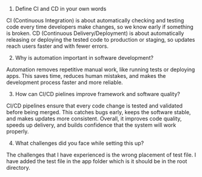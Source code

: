 1. Define CI and CD in your own words

CI (Continuous Integration) is about automatically checking and testing code every time developers make changes, so we know early if something is broken.
CD (Continuous Delivery/Deployment) is about automatically releasing or deploying the tested code to production or staging, so updates reach users faster and with fewer errors.

2. Why is automation important in software development?

Automation removes repetitive manual work, like running tests or deploying apps. This saves time, reduces human mistakes, and makes the development process faster and more reliable.

3. How can CI/CD pielines improve framework and software quality?

CI/CD pipelines ensure that every code change is tested and validated before being merged. This catches bugs early, keeps the software stable, and makes updates more consistent. Overall, it improves code quality, speeds up delivery, and builds confidence that the system will work properly.

4. What challenges did you face while setting this up?

The challenges that I have experienced is the wrong placement of test file. I have added the test file in the app folder which is it should be in the root directory.
